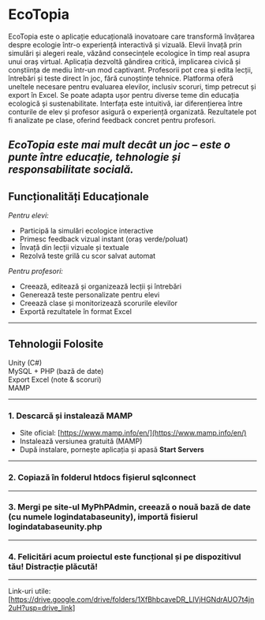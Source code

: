 # EcoTopia 
EcoTopia este o aplicație educațională inovatoare care transformă învățarea despre ecologie într-o experiență interactivă și vizuală.
Elevii învață prin simulări și alegeri reale, văzând consecințele ecologice în timp real asupra unui oraș virtual.
Aplicația dezvoltă gândirea critică, implicarea civică și conștiința de mediu într-un mod captivant.
Profesorii pot crea și edita lecții, întrebări și teste direct în joc, fără cunoștințe tehnice.
Platforma oferă uneltele necesare pentru evaluarea elevilor, inclusiv scoruri, timp petrecut și export în Excel.
Se poate adapta ușor pentru diverse teme din educația ecologică și sustenabilitate.
Interfața este intuitivă, iar diferențierea între conturile de elev și profesor asigură o experiență organizată.
Rezultatele pot fi analizate pe clase, oferind feedback concret pentru profesori.

***EcoTopia este mai mult decât un joc – este o punte între educație, tehnologie și responsabilitate socială.***
--
## Funcționalități Educaționale
 *Pentru elevi:*
- Participă la simulări ecologice interactive
- Primesc feedback vizual instant (oraș verde/poluat)
- Învață din lecții vizuale și textuale
- Rezolvă teste grilă cu scor salvat automat

 *Pentru profesori:*
- Creează, editează și organizează lecții și întrebări
- Generează teste personalizate pentru elevi
- Creează clase și monitorizează scorurile elevilor
- Exportă rezultatele în format Excel

---

##  Tehnologii Folosite

 Unity (C#)  
 MySQL + PHP (bază de date)  
 Export Excel (note & scoruri)  
 MAMP
 
---
### 1. Descarcă și instalează MAMP

- Site oficial: [https://www.mamp.info/en/](https://www.mamp.info/en/)
- Instalează versiunea gratuită (MAMP)
- După instalare, pornește aplicația și apasă **Start Servers**
---

### 2. Copiază în folderul htdocs fișierul sqlconnect
---
### 3. Mergi pe site-ul MyPhPAdmin, creează o nouă bază de date (cu numele logindatabaseunity), importă fisierul logindatabaseunity.php
---
### 4. Felicitări acum proiectul este funcțional și pe dispozitivul tău! Distracție plăcută!
---
Link-uri utile:[https://drive.google.com/drive/folders/1XfBhbcaveDR_LlVjHGNdrAUO7t4jn2uH?usp=drive_link]



